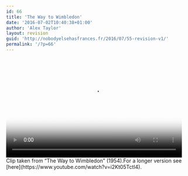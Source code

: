 ```yaml
---
id: 66
title: 'The Way to Wimbledon'
date: '2016-07-02T10:40:38+01:00'
author: 'Alex Taylor'
layout: revision
guid: 'http://nobodyelsehasfrances.fr/2016/07/55-revision-v1/'
permalink: '/?p=66'
---
```


<div class="wp-video" style="width: 480px;"><video class="wp-video-shortcode" controls="controls" height="272" id="video-66-17" poster="http://nobodyelsehasfrances.fr/wp-content/uploads/2016/07/The-Way-To-Wimbledon-Mobile-m4v-image.png" preload="metadata" width="480"><source src="http://nobodyelsehasfrances.fr/wp-content/uploads/2016/07/The-Way-To-Wimbledon-Mobile.m4v?_=17" type="video/mp4"></source><http://nobodyelsehasfrances.fr/wp-content/uploads/2016/07/The-Way-To-Wimbledon-Mobile.m4v></video></div><div>Clip taken from “The Way to Wimbledon” (1954).For a longer version see [here](https://www.youtube.com/watch?v=i2Kt05Tctl4).</div>